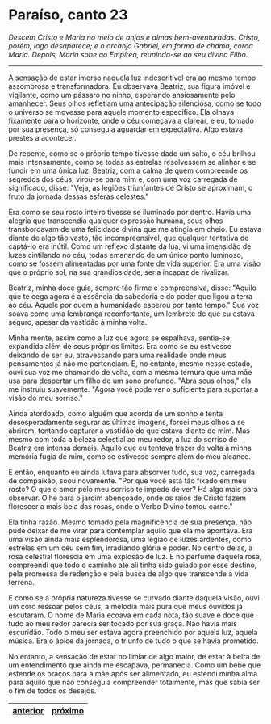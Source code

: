 # Paraíso, canto 23

_Descem Cristo e Maria no meio de anjos e almas bem-aventuradas. Cristo, porém, logo desaparece; e o arcanjo Gabriel, em forma de chama, coroa Maria. Depois, Maria sobe ao Empíreo, reunindo-se ao seu divino Filho._

---

A sensação de estar imerso naquela luz indescritível era ao mesmo tempo assombrosa e transformadora. Eu observava Beatriz, sua figura imóvel e vigilante, como um pássaro no ninho, esperando ansiosamente pelo amanhecer. Seus olhos refletiam uma antecipação silenciosa, como se todo o universo se movesse para aquele momento específico. Ela olhava fixamente para o horizonte, onde o céu começava a clarear, e eu, tomado por sua presença, só conseguia aguardar em expectativa. Algo estava prestes a acontecer.

De repente, como se o próprio tempo tivesse dado um salto, o céu brilhou mais intensamente, como se todas as estrelas resolvessem se alinhar e se fundir em uma única luz. Beatriz, com a calma de quem compreende os segredos dos céus, virou-se para mim e, com uma voz carregada de significado, disse: "Veja, as legiões triunfantes de Cristo se aproximam, o fruto da jornada dessas esferas celestes."

Era como se seu rosto inteiro tivesse se iluminado por dentro. Havia uma alegria que transcendia qualquer expressão humana, seus olhos transbordavam de uma felicidade divina que me atingia em cheio. Eu estava diante de algo tão vasto, tão incompreensível, que qualquer tentativa de captá-lo era inútil. Como um reflexo distante da lua, vi uma imensidão de luzes cintilando no céu, todas emanando de um único ponto luminoso, como se fossem alimentadas por uma fonte de vida superior. Era uma visão que o próprio sol, na sua grandiosidade, seria incapaz de rivalizar.

Beatriz, minha doce guia, sempre tão firme e compreensiva, disse: "Aquilo que te cega agora é a essência da sabedoria e do poder que ligou a terra ao céu. Aquele por quem a humanidade esperou por tanto tempo." Sua voz soava como uma lembrança reconfortante, um lembrete de que eu estava seguro, apesar da vastidão à minha volta.

Minha mente, assim como a luz que agora se espalhava, sentia-se expandida além de seus próprios limites. Era como se eu estivesse deixando de ser eu, atravessando para uma realidade onde meus pensamentos já não me pertenciam. E, no entanto, mesmo nesse estado, ouvi sua voz me chamando de volta, com a mesma ternura que uma mãe usa para despertar um filho de um sono profundo. "Abra seus olhos," ela me instruiu suavemente. "Agora você pode ver o suficiente para suportar a visão do meu sorriso."

Ainda atordoado, como alguém que acorda de um sonho e tenta desesperadamente segurar as últimas imagens, forcei meus olhos a se abrirem, tentando capturar a vastidão do que estava diante de mim. Mas mesmo com toda a beleza celestial ao meu redor, a luz do sorriso de Beatriz era intensa demais. Aquilo que eu tentava trazer de volta à minha memória fugia de mim, como se estivesse sempre além do meu alcance.

E então, enquanto eu ainda lutava para absorver tudo, sua voz, carregada de compaixão, soou novamente. "Por que você está tão fixado em meu rosto? O que o amor pelo meu sorriso te impede de ver? Há algo mais para observar. Olhe para o jardim abençoado, onde os raios de Cristo fazem florescer a mais bela das rosas, onde o Verbo Divino tomou carne."

Ela tinha razão. Mesmo tomado pela magnificência de sua presença, não pude deixar de me virar para contemplar aquilo que ela me apontava. Era uma visão ainda mais esplendorosa, uma legião de luzes ardentes, como estrelas em um céu sem fim, irradiando glória e poder. No centro delas, a rosa celestial florescia em uma explosão de luz. E no perfume daquela rosa, compreendi que todo o caminho até ali tinha sido guiado por esse destino, pela promessa de redenção e pela busca de algo que transcende a vida terrena.

E como se a própria natureza tivesse se curvado diante daquela visão, ouvi um coro ressoar pelos céus, a melodia mais pura que meus ouvidos já escutaram. O nome de Maria ecoava em cada nota, tão suave e doce que tudo ao meu redor parecia ser tocado por sua graça. Não havia mais escuridão. Todo o meu ser estava agora preenchido por aquela luz, aquela música. Era o ápice da jornada, o triunfo de tudo o que se havia prometido.

No entanto, a sensação de estar no limiar de algo maior, de estar à beira de um entendimento que ainda me escapava, permanecia. Como um bebê que estende os braços para a mãe após ser alimentado, eu estendi minha alma para aquilo que não conseguia compreender totalmente, mas que sabia ser o fim de todos os desejos.

| [anterior](/c_paraiso/22/README.md) | [próximo](/c_paraiso/24/README.md) |
|----------|---------|

